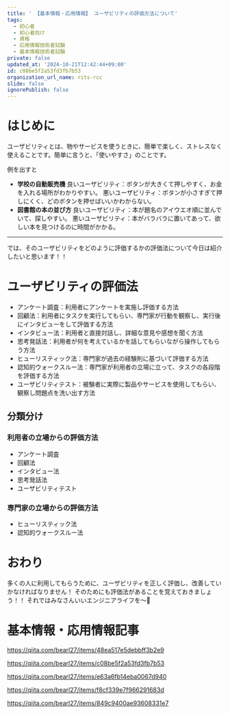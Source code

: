 ```yaml
---
title: ' 【基本情報・応用情報】 ユーザビリティの評価方法について'
tags:
  - 初心者
  - 初心者向け
  - 資格
  - 応用情報技術者試験
  - 基本情報技術者試験
private: false
updated_at: '2024-10-21T12:42:44+09:00'
id: c08be5f2a53fd3fb7b53
organization_url_name: rits-rcc
slide: false
ignorePublish: false
---
```

# はじめに
ユーザビリティとは、物やサービスを使うときに、簡単で楽しく、ストレスなく使えることです。簡単に言うと、「使いやすさ」のことです。

例を出すと
- **学校の自動販売機**
良いユーザビリティ：ボタンが大きくて押しやすく、お金を入れる場所がわかりやすい。
悪いユーザビリティ：ボタンが小さすぎて押しにくく、どのボタンを押せばいいかわからない。
- **図書館の本の並び方**
良いユーザビリティ：本が題名のアイウエオ順に並んでいて、探しやすい。
悪いユーザビリティ：本がバラバラに置いてあって、欲しい本を見つけるのに時間がかかる。

---
では、そのユーザビリティをどのように評価するかの評価法について今日は紹介したいと思います！！

# ユーザビリティの評価法
- アンケート調査：利用者にアンケートを実施し評価する方法
- 回顧法：利用者にタスクを実行してもらい、専門家が行動を観察し、実行後にインタビューをして評価する方法
- インタビュー法：利用者と直接対話し、詳細な意見や感想を聞く方法
- 思考発話法：利用者が何を考えているかを話してもらいながら操作してもらう方法
- ヒューリスティック法：専門家が過去の経験則に基づいて評価する方法
- 認知的ウォークスルー法：専門家が利用者の立場に立って、タスクの各段階を評価する方法
- ユーザビリティテスト：被験者に実際に製品やサービスを使用してもらい、観察し問題点を洗い出す方法

## 分類分け
### 利用者の立場からの評価方法
- アンケート調査
- 回顧法
- インタビュー法
- 思考発話法
- ユーザビリティテスト

### 専門家の立場からの評価方法
- ヒューリスティック法
- 認知的ウォークスルー法

# おわり
多くの人に利用してもらうために、ユーザビリティを正しく評価し、改善していかなければなりません！
そのためにも評価法があることを覚えておきましょう！！
それではみなさんいいエンジニアライフを〜👋

# 基本情報・応用情報記事

https://qiita.com/bearl27/items/48ea517e5debbff3b2e9

https://qiita.com/bearl27/items/c08be5f2a53fd3fb7b53

https://qiita.com/bearl27/items/e63a6fb14eba0067d940

https://qiita.com/bearl27/items/f8cf339e7f966291683d

https://qiita.com/bearl27/items/849c9400ae93608331e7
